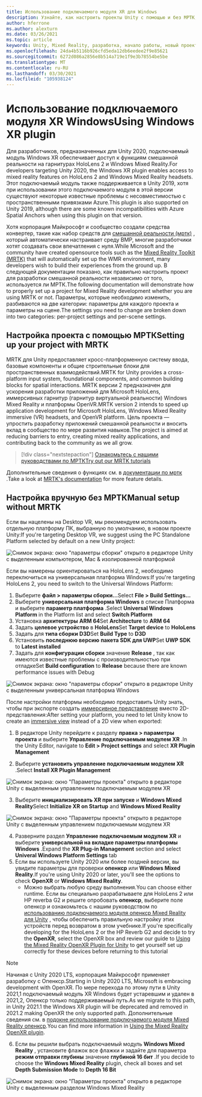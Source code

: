```yaml
---
title: Использование подключаемого модуля XR для Windows
description: Узнайте, как настроить проекты Unity с помощью и без МРТК, используя поддержку Windows XR.
author: hferrone
ms.author: alexturn
ms.date: 03/26/2021
ms.topic: article
keywords: Unity, Mixed Reality, разработка, начало работы, новый проект, Windows Mixed Reality, UWP, XR, производительность, устаревший, мртк, Windows
ms.openlocfilehash: 24da4b5116b926cfd5eda12db6eedee2f9e85621
ms.sourcegitcommit: 6272d086a2856e8b514a719e1f9e3b78554be5be
ms.translationtype: MT
ms.contentlocale: ru-RU
ms.lasthandoff: 03/30/2021
ms.locfileid: "105938124"
---
```

# <a name="using-windows-xr-plugin"></a><span data-ttu-id="b59be-104">Использование подключаемого модуля XR Windows</span><span class="sxs-lookup"><span data-stu-id="b59be-104">Using Windows XR plugin</span></span>

<span data-ttu-id="b59be-105">Для разработчиков, предназначенных для Unity 2020, подключаемый модуль Windows XR обеспечивает доступ к функциям смешанной реальности на гарнитурах HoloLens 2 и Windows Mixed Reality.</span><span class="sxs-lookup"><span data-stu-id="b59be-105">For developers targeting Unity 2020, the Windows XR plugin enables access to mixed reality features on HoloLens 2 and Windows Mixed Reality headsets.</span></span>  <span data-ttu-id="b59be-106">Этот подключаемый модуль также поддерживается в Unity 2019, хотя при использовании этого подключаемого модуля в этой версии существуют некоторые известные проблемы с несовместимостью с пространственными привязками Azure.</span><span class="sxs-lookup"><span data-stu-id="b59be-106">This plugin is also supported on Unity 2019, although there are some known incompatibilities with Azure Spatial Anchors when using this plugin on that version.</span></span>

<span data-ttu-id="b59be-107">Хотя корпорация Майкрософт и сообщество создали средства конвертер, такие как набор средств для [смешанной реальности (мртк)](https://microsoft.github.io/MixedRealityToolkit-Unity/Documentation/Installation.html) , который автоматически настраивает среду ВМР, многие разработчики хотят создавать свои впечатления с нуля.</span><span class="sxs-lookup"><span data-stu-id="b59be-107">While Microsoft and the community have created opensource tools such as the [Mixed Reality Toolkit (MRTK)](https://microsoft.github.io/MixedRealityToolkit-Unity/Documentation/Installation.html) that will automatically set up the WMR environment, many developers wish to build their experiences from the ground up.</span></span>  <span data-ttu-id="b59be-108">В следующей документации показано, как правильно настроить проект для разработки смешанной реальности независимо от того, используется ли МРТК.</span><span class="sxs-lookup"><span data-stu-id="b59be-108">The following documentation will demonstrate how to properly set up a project for Mixed Reality development whether you are using MRTK or not.</span></span>  <span data-ttu-id="b59be-109">Параметры, которые необходимо изменить, разбиваются на две категории: параметры для каждого проекта и параметры на сцене.</span><span class="sxs-lookup"><span data-stu-id="b59be-109">The settings you need to change are broken down into two categories: per-project settings and per-scene settings.</span></span>

## <a name="setting-up-your-project-with-mrtk"></a><span data-ttu-id="b59be-110">Настройка проекта с помощью МРТК</span><span class="sxs-lookup"><span data-stu-id="b59be-110">Setting up your project with MRTK</span></span>

<span data-ttu-id="b59be-111">MRTK для Unity предоставляет кросс-платформенную систему ввода, базовые компоненты и общие строительные блоки для пространственных взаимодействий.</span><span class="sxs-lookup"><span data-stu-id="b59be-111">MRTK for Unity provides a cross-platform input system, foundational components, and common building blocks for spatial interactions.</span></span> <span data-ttu-id="b59be-112">MRTK версии 2 предназначен для ускорения разработки приложений для Microsoft HoloLens, иммерсивных гарнитур (гарнитур виртуальной реальности) Windows Mixed Reality и платформы OpenVR.</span><span class="sxs-lookup"><span data-stu-id="b59be-112">MRTK version 2 intends to speed up application development for Microsoft HoloLens, Windows Mixed Reality immersive (VR) headsets, and OpenVR platform.</span></span> <span data-ttu-id="b59be-113">Цель проекта — упростить разработку приложений смешанной реальности и вносить вклад в сообщество по мере развития навыков.</span><span class="sxs-lookup"><span data-stu-id="b59be-113">The project is aimed at reducing barriers to entry, creating mixed reality applications, and contributing back to the community as we all grow.</span></span>

> [!div class="nextstepaction"]
> [<span data-ttu-id="b59be-114">Ознакомьтесь с нашими руководствами по МРТК</span><span class="sxs-lookup"><span data-stu-id="b59be-114">Try out our MRTK tutorials</span></span>](tutorials/mr-learning-base-01.md)

<span data-ttu-id="b59be-115">Дополнительные сведения о функциях см. в [документации по мртк](/windows/mixed-reality/mrtk-unity) .</span><span class="sxs-lookup"><span data-stu-id="b59be-115">Take a look at [MRTK's documentation](/windows/mixed-reality/mrtk-unity) for more feature details.</span></span>

## <a name="manual-setup-without-mrtk"></a><span data-ttu-id="b59be-116">Настройка вручную без МРТК</span><span class="sxs-lookup"><span data-stu-id="b59be-116">Manual setup without MRTK</span></span>

<span data-ttu-id="b59be-117">Если вы нацелены на Desktop VR, мы рекомендуем использовать отдельную платформу ПК, выбранную по умолчанию, в новом проекте Unity:</span><span class="sxs-lookup"><span data-stu-id="b59be-117">If you're targeting Desktop VR, we suggest using the PC Standalone Platform selected by default on a new Unity project:</span></span>

![Снимок экрана: окно "параметры сборки" открыто в редакторе Unity с выделенным компьютером, Mac & изолированной платформой](images/wmr-config-img-3.png)

<span data-ttu-id="b59be-119">Если вы намерены ориентироваться на HoloLens 2, необходимо переключиться на универсальная платформа Windows:</span><span class="sxs-lookup"><span data-stu-id="b59be-119">If you're targeting HoloLens 2, you need to switch to the Universal Windows Platform:</span></span>

1.  <span data-ttu-id="b59be-120">Выберите **файл > параметры сборки...**</span><span class="sxs-lookup"><span data-stu-id="b59be-120">Select **File > Build Settings...**</span></span>
2.  <span data-ttu-id="b59be-121">Выберите **универсальная платформа Windows** в списке Платформа и выберите **параметр платформа** .</span><span class="sxs-lookup"><span data-stu-id="b59be-121">Select **Universal Windows Platform** in the Platform list and select **Switch Platform**</span></span>
3.  <span data-ttu-id="b59be-122">Установка **архитектуры** **ARM 64**</span><span class="sxs-lookup"><span data-stu-id="b59be-122">Set **Architecture** to **ARM 64**</span></span>
4.  <span data-ttu-id="b59be-123">Задать **целевое устройство** в **HoloLens**</span><span class="sxs-lookup"><span data-stu-id="b59be-123">Set **Target device** to **HoloLens**</span></span>
5.  <span data-ttu-id="b59be-124">Задать для **типа сборки** **D3D**</span><span class="sxs-lookup"><span data-stu-id="b59be-124">Set **Build Type** to **D3D**</span></span>
6.  <span data-ttu-id="b59be-125">Установить **последнюю версию** **пакета SDK для UWP**</span><span class="sxs-lookup"><span data-stu-id="b59be-125">Set **UWP SDK** to **Latest installed**</span></span>
7.  <span data-ttu-id="b59be-126">Задать для **конфигурации сборки** значение **Release** , так как имеются известные проблемы с производительностью при отладке</span><span class="sxs-lookup"><span data-stu-id="b59be-126">Set **Build configuration** to **Release** because there are known performance issues with Debug</span></span>

![Снимок экрана: окно "параметры сборки" открыто в редакторе Unity с выделенным универсальная платформа Windows](images/wmr-config-img-4.png)

<span data-ttu-id="b59be-128">После настройки платформы необходимо предоставить Unity знать, чтобы при экспорте создать [иммерсивное представление](../../design/app-views.md) вместо 2D-представления:</span><span class="sxs-lookup"><span data-stu-id="b59be-128">After setting your platform, you need to let Unity know to create an [immersive view](../../design/app-views.md) instead of a 2D view when exported:</span></span>

1. <span data-ttu-id="b59be-129">В редакторе Unity перейдите к разделу **правка > параметры проекта** и выберите **Управление подключаемым модулем XR** .</span><span class="sxs-lookup"><span data-stu-id="b59be-129">In the Unity Editor, navigate to **Edit > Project settings** and select **XR Plugin Management**</span></span>

2. <span data-ttu-id="b59be-130">Выберите **установить управление подключаемым модулем XR** .</span><span class="sxs-lookup"><span data-stu-id="b59be-130">Select **Install XR Plugin Management**</span></span>

![Снимок экрана: окно "Параметры проекта" открыто в редакторе Unity с выделенным управлением подключаемым модулем XR](images/wmr-config-img-5.png)

3. <span data-ttu-id="b59be-132">Выберите **инициализировать XR при запуске** и **Windows Mixed Reality**</span><span class="sxs-lookup"><span data-stu-id="b59be-132">Select **Initialize XR on Startup** and **Windows Mixed Reality**</span></span>

![Снимок экрана: окно "Параметры проекта" открыто в редакторе Unity с выделенным управлением подключаемым модулем XR](images/wmr-config-img-7.png)

4. <span data-ttu-id="b59be-134">Разверните раздел **Управление подключаемым модулем XR** и выберите **универсальной на вкладке параметры платформы Windows** .</span><span class="sxs-lookup"><span data-stu-id="b59be-134">Expand the **XR Plug-in Management** section and select **Univeral Windows Platform Settings** tab</span></span>
5. <span data-ttu-id="b59be-135">Если вы используете Unity 2020 или более поздней версии, вы увидите параметры для проверки **опенкср** или **Windows Mixed Reality**.</span><span class="sxs-lookup"><span data-stu-id="b59be-135">If you're using Unity 2020 or later, you'll see the options to check **OpenXR** or **Windows Mixed Reality**.</span></span> 
    * <span data-ttu-id="b59be-136">Можно выбрать любую среду выполнения.</span><span class="sxs-lookup"><span data-stu-id="b59be-136">You can choose either runtime.</span></span>  <span data-ttu-id="b59be-137">Если вы специально разрабатываете для HoloLens 2 или HP reverbа G2 и решите опробовать **опенкср**, выберите поле опенкср и ознакомьтесь с нашим руководством по [использованию подключаемого модуля опенкср Mixed Reality для Unity](openxr-getting-started.md) , чтобы обеспечить правильную настройку этих устройств перед возвратом в этом учебнике.</span><span class="sxs-lookup"><span data-stu-id="b59be-137">If you're specifically developing for the HoloLens 2 or the HP Reverb G2 and decide to try the **OpenXR**, select the OpenXR box and review our guide to [Using the Mixed Reality OpenXR Plugin for Unity](openxr-getting-started.md) to get yourself set up correctly for these devices before returning to this tutorial</span></span>

> [!NOTE]
> <span data-ttu-id="b59be-138">Начиная с Unity 2020 LTS, корпорация Майкрософт применяет разработку с Опенкср.</span><span class="sxs-lookup"><span data-stu-id="b59be-138">Starting in Unity 2020 LTS, Microsoft is embracing development with OpenXR.</span></span>  <span data-ttu-id="b59be-139">По мере перехода по этому пути в Unity 2021,1 подключаемый модуль XR Windows будет устаревшим и удален в 2021,2, Опенкср только поддерживаемый путь.</span><span class="sxs-lookup"><span data-stu-id="b59be-139">As we migrate to this path, in Unity 2021.1 the Windows XR plugin will be deprecated and removed in 2021.2 making OpenXR the only supported path.</span></span> <span data-ttu-id="b59be-140">Дополнительные сведения см. в [подокне использование подключаемого модуля Mixed Reality опенкср](openxr-getting-started.md).</span><span class="sxs-lookup"><span data-stu-id="b59be-140">You can find more information in [Using the Mixed Reality OpenXR plugin](openxr-getting-started.md).</span></span>

6. <span data-ttu-id="b59be-141">Если вы решили выбрать подключаемый модуль **Windows Mixed Reality** , установите флажок все флажки и задайте для параметра **режим отправки глубины** значение **глубиной 16 бит** .</span><span class="sxs-lookup"><span data-stu-id="b59be-141">If you decide to choose the **Windows Mixed Reality** plugin, check all boxes and set **Depth Submission Mode** to **Depth 16 Bit**</span></span>

![Снимок экрана: окно "Параметры проекта" открыто в редакторе Unity с выделенным разделом Windows Mixed Reality](images/wmr-config-img-8.png)
